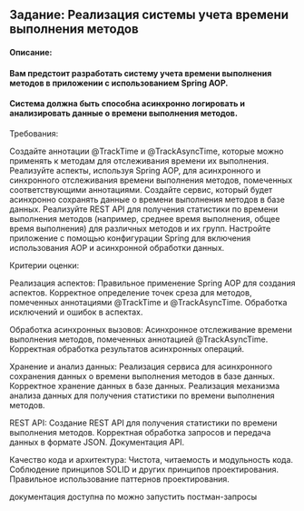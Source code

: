 ## Задание: Реализация системы учета времени выполнения методов

#### Описание:
#### Вам предстоит разработать систему учета времени выполнения методов в приложении с использованием Spring AOP.
#### Система должна быть способна асинхронно логировать и анализировать данные о времени выполнения методов.

Требования:

Создайте аннотации @TrackTime и @TrackAsyncTime, которые можно применять к методам для отслеживания времени их выполнения.
Реализуйте аспекты, используя Spring AOP, для асинхронного и синхронного отслеживания времени выполнения методов,
помеченных соответствующими аннотациями.
Создайте сервис, который будет асинхронно сохранять данные о времени выполнения методов в базе данных.
Реализуйте REST API для получения статистики по времени выполнения методов (например, среднее время выполнения,
общее время выполнения) для различных методов и их групп.
Настройте приложение с помощью конфигурации Spring для включения использования AOP и асинхронной обработки данных.

Критерии оценки:

Реализация аспектов:
Правильное применение Spring AOP для создания аспектов.
Корректное определение точек среза для методов, помеченных аннотациями @TrackTime и @TrackAsyncTime.
Обработка исключений и ошибок в аспектах.

Обработка асинхронных вызовов:
Асинхронное отслеживание времени выполнения методов, помеченных аннотацией @TrackAsyncTime.
Корректная обработка результатов асинхронных операций.

Хранение и анализ данных:
Реализация сервиса для асинхронного сохранения данных о времени выполнения методов в базе данных.
Корректное хранение данных в базе данных.
Реализация механизма анализа данных для получения статистики по времени выполнения методов.

REST API:
Создание REST API для получения статистики по времени выполнения методов.
Корректная обработка запросов и передача данных в формате JSON.
Документация API.

Качество кода и архитектура:
Чистота, читаемость и модульность кода.
Соблюдение принципов SOLID и других принципов проектирования.
Правильное использование паттернов проектирования.


документация доступна по
можно запустить постман-запросы
